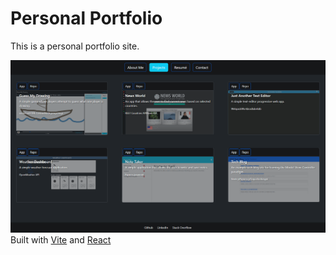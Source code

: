 # Personal Portfolio

This is a personal portfolio site.

![Portfolio](./public/images/PortfolioScreenshot.png)
Built with [Vite](https://vitejs.dev/) and [React](https://react.dev/)
